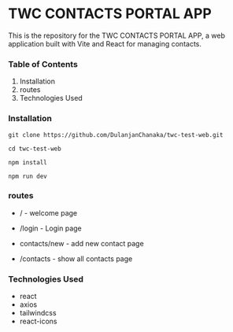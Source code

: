 # TWC CONTACTS PORTAL APP
This is the repository for the TWC CONTACTS PORTAL APP, a web application built with Vite and React for managing contacts.

### Table of Contents
1. Installation
2. routes
3. Technologies Used

### Installation
`git clone https://github.com/DulanjanChanaka/twc-test-web.git`

`cd twc-test-web`

`npm install`

`npm run dev`

### routes
* /            - welcome page

* /login       - Login page

* contacts/new - add new contact page

* /contacts    - show all contacts page

### Technologies Used
* react
* axios
* tailwindcss
* react-icons

